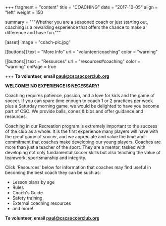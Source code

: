 +++
fragment = "content"
title = "COACHING"
date = "2017-10-05"
align = "left"
weight = 150

summary = """Whether you are a seasoned coach or just starting out, coaching is a rewarding experience that offers the chance to make a difference and have fun."""

[asset]
  image = "coach-pic.jpg"

[[buttons]]
  text = "More Info"
  url = "volunteer/coaching"
  color = "warning"

[[buttons]]
  text = "Resources"
  url = "resources#coaching"
  color = "warning"
  onPage = true

+++
**To volunteer, email paul@cscsoccerclub.org**

**WELCOME! NO EXPERIENCE IS NECESSARY!**

Coaching requires patience, passion, and a love for kids and the game of soccer. If you can spare time enough to coach 1 or 2 practices per week plus a Saturday morning game, we would be delighted to have you become part of CSC. We provide balls, cones & bibs and offer guidance and resources.

Coaching in our Recreation program is extremely important to the success of the club as a whole. It is the first experience many players will have with the great game of soccer, and we appreciate and value the time and commitment that coaches make developing our young players.  Coaches are more than just a teacher of the sport. They are a mentor, tasked with developing not only fundamental soccer skills but also teaching the value of teamwork, sportsmanship and integrity.

Click 'Resources' below for information that coaches may find useful in becoming the best coach they can be such as:
 - Lesson plans by age
 - Rules
 - Coach's Guide
 - Safety training
 - External coaching resources
 - and more!

**To volunteer, email paul@cscsoccerclub.org**